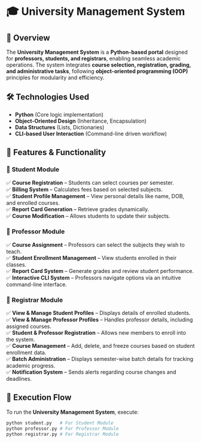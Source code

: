 # 🎓 University Management System

## 🚀 Overview

The **University Management System** is a **Python-based portal** designed for **professors, students, and registrars**, enabling seamless academic operations. The system integrates **course selection, registration, grading, and administrative tasks**, following **object-oriented programming (OOP)** principles for modularity and efficiency.

## 🛠️ Technologies Used

- **Python** (Core logic implementation)
- **Object-Oriented Design** (Inheritance, Encapsulation)
- **Data Structures** (Lists, Dictionaries)
- **CLI-based User Interaction** (Command-line driven workflow)

## 🎯 Features & Functionality

### 📌 **Student Module**

✅ **Course Registration** – Students can select courses per semester.  
✅ **Billing System** – Calculates fees based on selected subjects.  
✅ **Student Profile Management** – View personal details like name, DOB, and enrolled courses.  
✅ **Report Card Generation** – Retrieve grades dynamically.  
✅ **Course Modification** – Allows students to update their subjects.

### 📌 **Professor Module**

✅ **Course Assignment** – Professors can select the subjects they wish to teach.  
✅ **Student Enrollment Management** – View students enrolled in their classes.  
✅ **Report Card System** – Generate grades and review student performance.  
✅ **Interactive CLI System** – Professors navigate options via an intuitive command-line interface.

### 📌 **Registrar Module**

✅ **View & Manage Student Profiles** – Displays details of enrolled students.  
✅ **View & Manage Professor Profiles** – Handles professor details, including assigned courses.  
✅ **Student & Professor Registration** – Allows new members to enroll into the system.  
✅ **Course Management** – Add, delete, and freeze courses based on student enrollment data.  
✅ **Batch Administration** – Displays semester-wise batch details for tracking academic progress.  
✅ **Notification System** – Sends alerts regarding course changes and deadlines.

## 📜 Execution Flow

To run the **University Management System**, execute:

```bash
python student.py   # For Student Module
python professor.py # For Professor Module
python registrar.py # For Registrar Module
```
